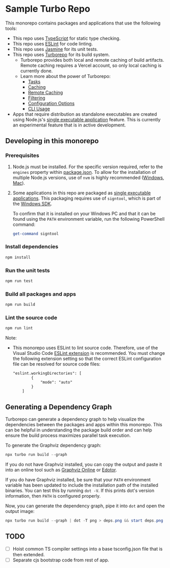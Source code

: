 # Sample Turbo Repo

This monorepo contains packages and applications that use the following tools:

- This repo uses [TypeScript](https://www.typescriptlang.org/) for static type
  checking.
- This repo uses [ESLint](https://eslint.org/) for code linting.
- This repo uses [Jasmine](https://jasmine.github.io/) for its unit tests.
- This repo uses [Turborepo](https://turbo.build/) for its build system.
  - Turborepo provides both local and remote caching of build artifacts.  Remote
    caching requires a Vercel account, so only local caching is currently done.
  - Learn more about the power of Turborepo:
    - [Tasks](https://turbo.build/repo/docs/core-concepts/monorepos/running-tasks)
    - [Caching](https://turbo.build/repo/docs/core-concepts/caching)
    - [Remote Caching](https://turbo.build/repo/docs/core-concepts/remote-caching)
    - [Filtering](https://turbo.build/repo/docs/core-concepts/monorepos/filtering)
    - [Configuration Options](https://turbo.build/repo/docs/reference/configuration)
    - [CLI Usage](https://turbo.build/repo/docs/reference/command-line-reference)
- Apps that require distribution as standalone executables are created using
  Node.js's [single executable
  application](https://nodejs.org/dist/latest-v20.x/docs/api/single-executable-applications.html)
  feature.  This is currently an experimental feature that is in active
  development.

## Developing in this monorepo

### Prerequisites

1. Node.js must be installed.  For the specific version required, refer to the
   `engines` property within [package.json](./package.json).  To allow for the
   installation of multiple Node.js versions, use of `nvm` is highly recommended
   ([Windows](https://github.com/coreybutler/nvm-windows),
   [Mac](https://github.com/nvm-sh/nvm)).

2. Some applications in this repo are packaged as [single executable
   applications](https://nodejs.org/dist/latest-v20.x/docs/api/single-executable-applications.html).
   This packaging requires use of `signtool`, which is part of the [Windows
   SDK](https://developer.microsoft.com/en-us/windows/downloads/windows-sdk/).

   To confirm that it is installed on your Windows PC and that it can be found
   using the `PATH` environment variable, run the following PowerShell command:

   ```powershell
   get-command signtool
   ```

### Install dependencies

```powershell
npm install
```

### Run the unit tests

```powershell
npm run test
```

### Build all packages and apps

```powershell
npm run build
```

### Lint the source code

```powershell
npm run lint
```

Note:

- This monorepo uses ESLint to lint source code.  Therefore, use of the Visual
  Studio Code [ESLint
  extension](https://marketplace.visualstudio.com/items?itemName=dbaeumer.vscode-eslint)
  is recommended.  You must change the following extension setting so that the
  correct ESLint configuration file can be resolved for source code files:

  ```text
  "eslint.workingDirectories": [
          {
              "mode": "auto"
          }
      ]
  ```

## Generating a Dependency Graph

Turborepo can generate a dependency graph to help visualize the dependencies
between the packages and apps within this monorepo.  This can be helpful in
understanding the package build order and can help ensure the
build process maximizes parallel task execution.

To generate the Graphviz dependency graph:

```powershell
npx turbo run build --graph
```

If you do not have Graphviz installed, you can copy the output and paste it into
an online tool such as [Graphviz
Online](https://dreampuf.github.io/GraphvizOnline/) or
[Edotor](https://edotor.net/).

If you do have Graphviz installed, be sure that your `PATH` environment variable
has been updated to include the installation path of the installed binaries.
You can test this by running `dot -V`.  If this prints dot's version
information, then `PATH` is configured properly.

Now, you can generate the dependency graph, pipe it into `dot` and open the output image:

```powershell
npx turbo run build --graph | dot -T png > deps.png && start deps.png
```

## TODO

- [ ] Hoist common TS compiler settings into a base tsconfig.json file that is
  then extended.
- [ ] Separate cjs bootstrap code from rest of app.
